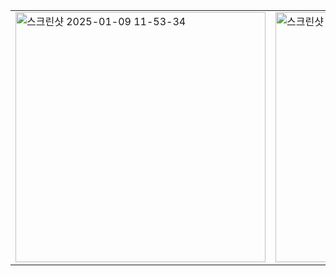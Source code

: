 <table>
  <tr>
    <td><img src="https://github.com/user-attachments/assets/b986e32c-83c3-451f-a0a3-943604846501" alt="스크린샷 2025-01-09 11-53-34" width="400"/></td>
    <td><img src="https://github.com/user-attachments/assets/3880ed0d-8a96-4705-93e8-3fe8aba7e137" alt="스크린샷 2025-01-09 11-55-16" width="400"/></td>
  </tr>
</table>
